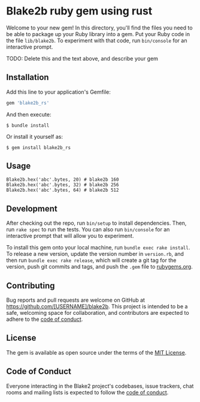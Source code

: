# Blake2b ruby gem using rust

Welcome to your new gem! In this directory, you'll find the files you need to be able to package up your Ruby library into a gem. Put your Ruby code in the file `lib/blake2b`. To experiment with that code, run `bin/console` for an interactive prompt.

TODO: Delete this and the text above, and describe your gem

## Installation

Add this line to your application's Gemfile:

```ruby
gem 'blake2b_rs'
```

And then execute:

    $ bundle install

Or install it yourself as:

    $ gem install blake2b_rs

## Usage

```
Blake2b.hex('abc'.bytes, 20) # blake2b 160
Blake2b.hex('abc'.bytes, 32) # blake2b 256
Blake2b.hex('abc'.bytes, 64) # blake2b 512
```

## Development

After checking out the repo, run `bin/setup` to install dependencies. Then, run `rake spec` to run the tests. You can also run `bin/console` for an interactive prompt that will allow you to experiment.

To install this gem onto your local machine, run `bundle exec rake install`. To release a new version, update the version number in `version.rb`, and then run `bundle exec rake release`, which will create a git tag for the version, push git commits and tags, and push the `.gem` file to [rubygems.org](https://rubygems.org).

## Contributing

Bug reports and pull requests are welcome on GitHub at https://github.com/[USERNAME]/blake2b. This project is intended to be a safe, welcoming space for collaboration, and contributors are expected to adhere to the [code of conduct](https://github.com/[USERNAME]/blake2b/blob/master/CODE_OF_CONDUCT.md).


## License

The gem is available as open source under the terms of the [MIT License](https://opensource.org/licenses/MIT).

## Code of Conduct

Everyone interacting in the Blake2 project's codebases, issue trackers, chat rooms and mailing lists is expected to follow the [code of conduct](https://github.com/[USERNAME]/blake2b/blob/master/CODE_OF_CONDUCT.md).
